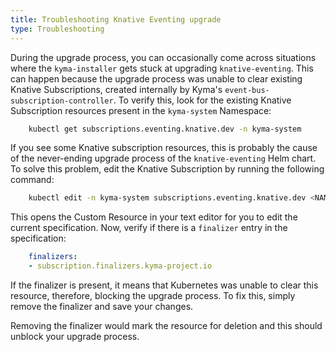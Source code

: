 ```yaml
---
title: Troubleshooting Knative Eventing upgrade
type: Troubleshooting
---
```


During the upgrade process, you can occasionally come across situations where the `kyma-installer` gets stuck at upgrading `knative-eventing`. This can happen because the upgrade process was unable to clear existing Knative Subscriptions, created internally by Kyma's `event-bus-subscription-controller`. 
To verify this, look for the existing Knative Subscription resources present in the `kyma-system` Namespace:

```bash
    kubectl get subscriptions.eventing.knative.dev -n kyma-system
``` 

If you see some Knative subscription resources, this is probably the cause of the never-ending upgrade process of the `knative-eventing` Helm chart. To solve this problem, edit the Knative Subscription by running the following command:

```bash
    kubectl edit -n kyma-system subscriptions.eventing.knative.dev <NAME_OF_THE_KNATIVE_SUBSCRIPTION>
```
This opens the Custom Resource in your text editor for you to edit the current specification. Now, verify if there is a `finalizer` entry in the specification:
```yaml
    finalizers:
    - subscription.finalizers.kyma-project.io
```
If the finalizer is present, it means that Kubernetes was unable to clear this resource, therefore, blocking the upgrade process. To fix this, simply remove the finalizer and save your changes.

Removing the finalizer would mark the resource for deletion and this should unblock your upgrade process.
